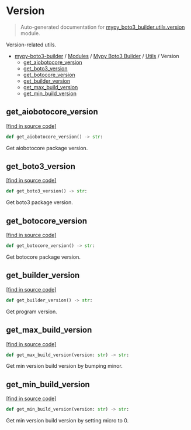 # Version

> Auto-generated documentation for [mypy_boto3_builder.utils.version](https://github.com/youtype/mypy_boto3_builder/blob/main/mypy_boto3_builder/utils/version.py) module.

Version-related utils.

- [mypy-boto3-builder](../../README.md#mypy_boto3_builder) / [Modules](../../MODULES.md#mypy-boto3-builder-modules) / [Mypy Boto3 Builder](../index.md#mypy-boto3-builder) / [Utils](index.md#utils) / Version
    - [get_aiobotocore_version](#get_aiobotocore_version)
    - [get_boto3_version](#get_boto3_version)
    - [get_botocore_version](#get_botocore_version)
    - [get_builder_version](#get_builder_version)
    - [get_max_build_version](#get_max_build_version)
    - [get_min_build_version](#get_min_build_version)

## get_aiobotocore_version

[[find in source code]](https://github.com/youtype/mypy_boto3_builder/blob/main/mypy_boto3_builder/utils/version.py#L52)

```python
def get_aiobotocore_version() -> str:
```

Get aiobotocore package version.

## get_boto3_version

[[find in source code]](https://github.com/youtype/mypy_boto3_builder/blob/main/mypy_boto3_builder/utils/version.py#L45)

```python
def get_boto3_version() -> str:
```

Get boto3 package version.

## get_botocore_version

[[find in source code]](https://github.com/youtype/mypy_boto3_builder/blob/main/mypy_boto3_builder/utils/version.py#L38)

```python
def get_botocore_version() -> str:
```

Get botocore package version.

## get_builder_version

[[find in source code]](https://github.com/youtype/mypy_boto3_builder/blob/main/mypy_boto3_builder/utils/version.py#L13)

```python
def get_builder_version() -> str:
```

Get program version.

## get_max_build_version

[[find in source code]](https://github.com/youtype/mypy_boto3_builder/blob/main/mypy_boto3_builder/utils/version.py#L31)

```python
def get_max_build_version(version: str) -> str:
```

Get min version build version by bumping minor.

## get_min_build_version

[[find in source code]](https://github.com/youtype/mypy_boto3_builder/blob/main/mypy_boto3_builder/utils/version.py#L24)

```python
def get_min_build_version(version: str) -> str:
```

Get min version build version by setting micro to 0.
